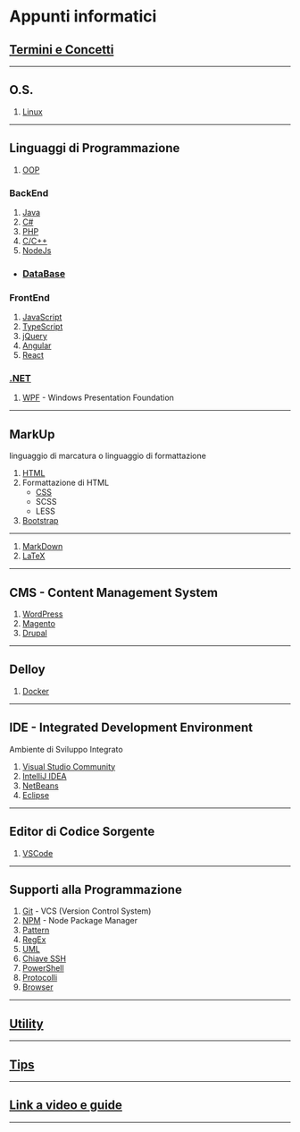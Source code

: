 # Appunti informatici

## [Termini e Concetti](./Termini_e_Concetti/ReadMe.md)

---
## O.S.
1. [Linux](./Linux/ReadMe.md)

---
## Linguaggi di Programmazione
1. [OOP](./OOP/ReadMe.md)

### BackEnd
1. [Java](./Java/ReadMe.md/#Java)
1. [C#](./C%23/ReadMe.md)
1. [PHP](./PHP/ReadMe.md)
1. [C/C++](./C%2B%2B/ReadMe.md)
1. [NodeJs](./NodeJs/ReadMe.md)

- ### [DataBase](./DataBase/ReadMe.md)

### FrontEnd
1. [JavaScript](./JavaScript/ReadMe.md)
1. [TypeScript](./TypeScript/ReadMe.md)
1. [jQuery](./jQuery/ReadMe.md)
1. [Angular](./Angular/ReadMe.md)
1. [React](./React/ReadMe.md)

### [.NET](./NET/ReadMe.md)
1. [WPF](./NET/WPF.md) - Windows Presentation Foundation

---
## MarkUp
linguaggio di marcatura o linguaggio di formattazione
1. [HTML](./HTML/ReadMe.md)
1. Formattazione di HTML
    - [CSS](./CSS/ReadMe.md)
    - SCSS
    - LESS
1. [Bootstrap](./Bootstrap/ReadMe.md)

---
1. [MarkDown](./MarkDown/ReadMe.md)
1. [LaTeX](./LaTeX/ReadMe.md)

---
## CMS - Content Management System
1. [WordPress](./CMS/WordPress/ReadMe.md)
1. [Magento](./CMS/Magento/Magento.md)
1. [Drupal](./CMS/Drupal/ReadMe.md) 

---
## Delloy
1. [Docker](./Docker.ReadMe.md)

---
## IDE - Integrated Development Environment
Ambiente di Sviluppo Integrato

1. [Visual Studio Community](./IDE/VisualStudioCommunity/ReadMe.md)
1. [IntelliJ IDEA](./IDE/IntelliJ_IDEA/ReadMe.md)
1. [NetBeans](./IDE/NetBeans/ReadMe.md)
1. [Eclipse](./IDE/Eclipse/ReadMe.md)

---
## Editor di Codice Sorgente
1. [VSCode](./IDE/VSCode/ReadMe.md)

---
## Supporti alla Programmazione
1. [Git](./Git/ReadMe.md) - VCS (Version Control System)
1. [NPM](./Supporti/NPM/ReadMe.md) - Node Package Manager
1. [Pattern](./Supporti/Pattern/ReadMe.md)
1. [RegEx](./Supporti/RegEx/ReadMe.md)
1. [UML](./Supporti/UML/ReadMe.md)
1. [Chiave SSH](./Supporti/Chiave_SSH/Chiave%20per%20GitHub.md)
1. [PowerShell](./Supporti/PowerShell/ReadMe.md) 
1. [Protocolli](./Supporti/Protocolli/Protocolli.md)
1. [Browser](./Supporti/Browser/ReadMe.md)

---
## [Utility](./Supporti/Utility/ReadMe.md)

---
## [Tips](./Supporti/Tips/ReadMe.md)

---
## [Link a video e guide](./Supporti/Link/ReadMe.md)

---
